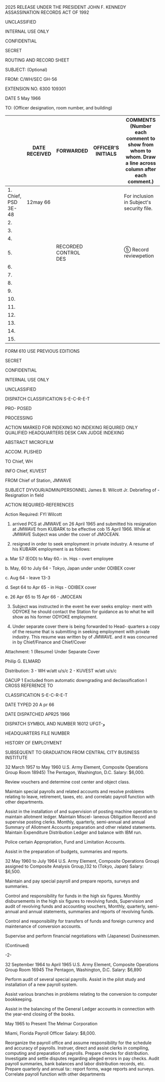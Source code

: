 2025 RELEASE UNDER THE PRESIDENT JOHN F. KENNEDY ASSASSINATION RECORDS ACT OF 1992

UNCLASSIFIED

INTERNAL
USE ONLY

CONFIDENTIAL

SECRET

ROUTING AND RECORD SHEET

SUBJECT: (Optional)

FROM: C/WH/SEC GH-56

EXTENSION NO. 6300 109301

DATE 5 May 1966

TO: (Officer designation, room number, and building)

|   | DATE RECEIVED | FORWARDED | OFFICER'S INITIALS | COMMENTS (Number each comment to show from whom to whom. Draw a line across column after each comment.) |
|---|---|---|---|---|
| 1. Chief, PSD 3E-48 |12may 66   |  |  | For inclusion in Subject's security file. |
| 2. |  |  |  |  |
| 3. |  |  |  |  |
| 4. |  |  |  |  |
| 5. |  | RECORDED CONTROL DES |  | ⑤ Record reviewpetion |
| 6. |  |  |  |  |
| 7. |  |  |  |  |
| 8. |  |  |  |  |
| 9. |  |  |  |  |
| 10. |  |  |  |  |
| 11. |  |  |  |  |
| 12. |  |  |  |  |
| 13. |  |  |  |  |
| 14. |  |  |  |  |
| 15. |  |  |  |  |

FORM 610
USE PREVIOUS EDITIONS

SECRET

CONFIDENTIAL

INTERNAL
USE ONLY

UNCLASSIFIED

DISPATCH
CLASSIFICATION S-E-C-R-E-T

PRO-
POSED

PROCESSING

ACTION
MARKED FOR INDEXING
NO INDEXING REQUIRED
ONLY QUALIFIED
HEADQUARTERS DESK
CAN JUDGE INDEXING

ABSTRACT
MICROFILM

ACCOM.
PLISHED

TO Chief, WH

INFO Chief, KUVEST

FROM Chief of Station, JMWAVE

SUBJECT DYVOUR/ADMIN/PERSONNEL James B. Wilcott Jr. Debriefing of  - Resignation in field

ACTION REQUIRED-REFERENCES

Action Required: FYI
Wilcott

1. arrived PCS at JMWAVE on 26 April 1965 and submitted his resignation at JMWAVE from KUBARK to be effective cob 15 April 1966. While at JMWAVE Subject was under the cover of JMOCEAN.

2. resigned in order to seek employment in private industry. A resume of his KUBARK employment is as follows:

a. Mar 57 (EOD) to May 60.- in. Hqs - overt employee

b. May, 60 to July 64 - Tokyo, Japan under under ODIBEX cover

c. Aug 64 - leave 13-3

d. Sept 64 to Apr 65 - in Hqs - ODIBEX cover

e. 26 Apr 65 to 15 Apr 66 - JMOCEAN

3. Subject was instructed in the event he ever seeks employ- ment with ODYOKE he should contact the Station for guidance as to what he will show as his former ODYOKE employment.

4. Under separate cover there is being forwarded to Head- quarters a copy of the resume that is submitting in seeking employment with private industry. This resume was written by of JMWAVE. and it was concurred in by Chief/Finance and Chief/Cover

Attachment: 1 (Resume) Under Separate Cover

Philip G. ELMARD

Distribution:
3 - WH w/att u/s/c
2 - KUVEST w/att u/s/c

GACUP 1
Excluded from automatic
downgrading and
declassification
I CROSS REFERENCE TO

CLASSIFICATION S-E-C-R-E-T

DATE TYPED
20 A pr 66

DATE DISPATCHED
APR25 1966

DISPATCH SYMBOL AND NUMBER
16012
UFGT-و

HEADQUARTERS FILE NUMBER

HISTORY OF EMPLOYMENT

SUBSEQUENT TO GRADUATION FROM CENTRAL CITY BUSINESS INSTITUTE

32
March 1957 to May 1960 U.S. Army Element, Composite Operations Group Room 18945) The Pentagon, Washington, D.C. Salary: $6,000.

Review vouchers and determine cost center and object class.

Maintain special payrolls and related accounts and resolve problems relating to leave, retirement, taxes, etc. and correlatc payroll function with other departments.

Assist in the installation of and supervision of posting machine operation to maintain allotment ledger. Maintain Miscel- laneous Obligation Record and supervise posting clerks. Monthly, quarterly, semi-annual and annual Summary of Allotment Accounts preparation and other related statements. Maintain Expenditure Distribution Ledger and balance with IBM run.

Police certain Appropriation, Fund and Limitation Accounts.

Assist in the preparation of budgets, summaries and reports.

32
May 1960 to July 1964 U.S. Army Element, Composite Operations Group) assigned to Composite Analysis Group,)32 to (Tokyo, Japan) Salary: $6,500.

Maintain and pay special payroll and prepare reports, surveys and summaries.

Control and responsibility for funds in the high six figures. Monthly disbursements in the high six figures to revolving funds, Supervision and audit of revolving funds and accounting vouchers, Monthly, quarterly, semi-annual and annual statements, summaries and reports of revolving funds.

Control and responsibility for transfers of funds and foreign currency and maintenance of conversion accounts.

Supervise and perform financial negotiations with (Japanese) Dusinessmen.

(Continued)

-2-

32
September 1964 to April 1965 U.S. Army Element, Composite Operations Group Room 16945
The Pentagon, Washington, D.C. Salary: $6,890

Perform audit of several special payrolls. Assist in the pilot study and installation of a new payroll system.

Assist various branches in problems relating to the conversion to computer bookkeeping.

Assist in the balancing of the General Ledger accounts in connection with the year-end closing of the books.

May 1965 to Present The Melmar Corporation

Miami, Florida Payroll Officer Salary: $8,000.

Reorganize the payroll office and assume responsibility for the schedule and accuracy of payrolls. Instruer, direct and assist clerks in compiling, computing and preparation of payrolls. Prepare checks for distribution. Investigate and settle disputes regarding alleged errors in pay checks. Audit payroll summaries, bank balances and labor distribution records, etc. Prepare quarterly and annual ta:: report forms, wage reports and surveys. Correlate payroll function with other departments
